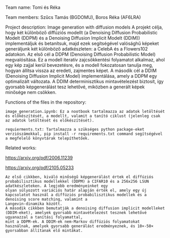 Team name: Tomi és Réka

Team members: Szűcs Tamás (BGDOMU), Boros Réka (AF6LRA)

Project description: Image generation with diffusion models
    A projekt célja, hogy két különböző diffúziós modellt (a Denoising Diffusion Probabilistic Modelt (DDPM) és a Denoising Diffusion Implicit Modelt (DDIM)) implementáljuk
    és betanítsuk, majd ezek segítségével valósághű képeket generáljunk két különböző adatkészleten: a CelebA és a Flowers102 adatokon.
    Az első cél a DDPM (Denoising Diffusion Probabilistic Model) megvalósítása. Ez a modell iteratív zajcsökkentési folyamatot alkalmaz, ahol egy kép zajjal kerül bevezetésre,
    és a modell fokozatosan tanulja meg, hogyan állítsa vissza az eredeti, zajmentes képet.
    A második cél a DDIM (Denoising Diffusion Implicit Model) implementálása, amely a DDPM egy optimalizált változata. A DDIM determinisztikus mintavételezést biztosít,
    így gyorsabb képgenerálást tesz lehetővé, miközben a generált képek minősége nem csökken.
    
Functions of the files in the repository:

    image_generation.ipynb: Ez a nootbook tartalmazza az adatok letöltését és előkészítését, a modellt, valamit a tanító ciklust (jelenleg csak az adatok letöltését és előkészítését).
    
    requierments.txt: Tartalmazza a szükséges python package-eket verziószámokkal, pip install -r requirements.txt command segítségével a megfelelő könyvtárak telepíthetőek.
    
Related works:

https://arxiv.org/pdf/2006.11239

https://arxiv.org/pdf/2105.05233

    Az első cikkben, kiváló minőségű képgenerálást értek el diffúziós probabilisztikus modellekkel (DDPM) a CIFAR10 és a 256x256 LSUN adatkészleteken. A legjobb eredményeinket egy
    olyan súlyozott variációs határ alapján érték el, amely egy új kapcsolatot használ a diffúziós probabilisztikus modellek és a denoising score matching, valamint a
    Langevin-dinamika között.
    A második cikkben bemutatják a denoising diffusion implicit modelleket (DDIM-eket), amelyek gyorsabb mintavételezést tesznek lehetővé ugyanazzal a tanítási folyamattal,
    mint a DDPM-ek. A DDIM-ek nem-Markov diffúziós folyamatokat használnak, amelyek gyorsabb generálást eredményeznek, és 10×-50× gyorsabban állítanak elő mintákat.



